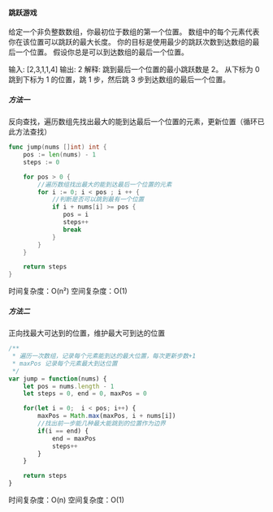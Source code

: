 #### 跳跃游戏
给定一个非负整数数组，你最初位于数组的第一个位置。
数组中的每个元素代表你在该位置可以跳跃的最大长度。
你的目标是使用最少的跳跃次数到达数组的最后一个位置。
假设你总是可以到达数组的最后一个位置。


输入: [2,3,1,1,4]
输出: 2
解释: 跳到最后一个位置的最小跳跃数是 2。
     从下标为 0 跳到下标为 1 的位置，跳 1 步，然后跳 3 步到达数组的最后一个位置。

##### 方法一
反向查找，遍历数组先找出最大的能到达最后一个位置的元素，更新位置（循环已此方法查找）
``` go
func jump(nums []int) int {
    pos := len(nums) - 1
    steps := 0

    for pos > 0 {
        //遍历数组找出最大的能到达最后一个位置的元素
        for i := 0; i < pos ; i ++ {
            //判断是否可以跳到最有一个位置
            if i + nums[i] >= pos {
               pos = i
               steps++ 
               break
            }
        }
    }

    return steps
}
```
时间复杂度：O(n²)
空间复杂度：O(1)

##### 方法二
正向找最大可达到的位置，维护最大可到达的位置
``` js
/**
 * 遍历一次数组，记录每个元素能到达的最大位置，每次更新步数+1
 * maxPos 记录每个元素最大到达位置
 */
var jump = function(nums) {
    let pos = nums.length - 1
    let steps = 0, end = 0, maxPos = 0

    for(let i = 0;  i < pos; i++) {
        maxPos = Math.max(maxPos, i + nums[i])
        //找出前一步能几种最大能跳到的位置作为边界
        if(i == end) {
            end = maxPos
            steps++
        }
    }

    return steps
}

```
时间复杂度：O(n)
空间复杂度：O(1)